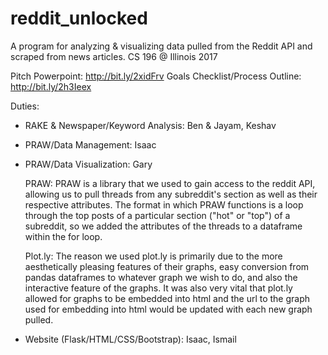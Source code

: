 # reddit_unlocked
A program for analyzing & visualizing data pulled from the Reddit API and scraped from news articles. CS 196 @ Illinois 2017

Pitch Powerpoint: http://bit.ly/2xidFrv
Goals Checklist/Process Outline: http://bit.ly/2h3Ieex

Duties:
- RAKE & Newspaper/Keyword Analysis: Ben & Jayam, Keshav
- PRAW/Data Management: Isaac
- PRAW/Data Visualization: Gary
  
  PRAW: PRAW is a library that we used to gain access to the reddit API, allowing us to pull threads from any subreddit's     section as well as their respective attributes. The format in which PRAW functions is a loop through the top posts of a   particular section ("hot" or "top") of a subreddit, so we added the attributes of the threads to a dataframe within the for   loop.
  
  Plot.ly: The reason we used plot.ly is primarily due to the more aesthetically pleasing features of their graphs, easy conversion from pandas dataframes to whatever graph we wish to do, and also the interactive feature of the graphs. It was also very vital that plot.ly allowed for graphs to be embedded into html and the url to the graph used for embedding into html would be updated with each new graph pulled.
- Website (Flask/HTML/CSS/Bootstrap): Isaac, Ismail
